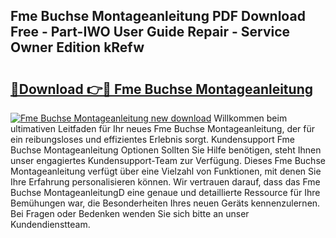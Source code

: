 ## Fme Buchse Montageanleitung PDF Download Free - Part-IWO User Guide Repair - Service Owner Edition kRefw

# <h2><a href="http://df75agm.blite.top/?on=Fme+Buchse+Montageanleitung">🔗Download 👉🔴 Fme Buchse Montageanleitung</a></h2>

[![Fme Buchse Montageanleitung new download](https://i.imgur.com/lujVjoI.png)](http://df75agm.blite.top/?on=Fme+Buchse+Montageanleitung)
Willkommen beim ultimativen Leitfaden für Ihr neues Fme Buchse Montageanleitung, der für ein reibungsloses und effizientes Erlebnis sorgt. Kundensupport Fme Buchse Montageanleitung Optionen Sollten Sie Hilfe benötigen, steht Ihnen unser engagiertes Kundensupport-Team zur Verfügung. Dieses Fme Buchse Montageanleitung verfügt über eine Vielzahl von Funktionen, mit denen Sie Ihre Erfahrung personalisieren können. Wir vertrauen darauf, dass das Fme Buchse MontageanleitungD eine genaue und detaillierte Ressource für Ihre Bemühungen war, die Besonderheiten Ihres neuen Geräts kennenzulernen. Bei Fragen oder Bedenken wenden Sie sich bitte an unser Kundendienstteam.
